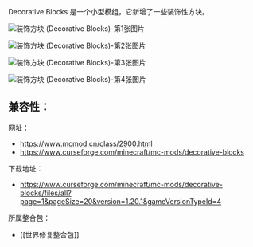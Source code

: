 Decorative Blocks 是一个小型模组，它新增了一些装饰性方块。

![装饰方块 (Decorative Blocks)-第1张图片](https://i.mcmod.cn/editor/upload/20200812/1597162964_156767_udFm.webp)

![装饰方块 (Decorative Blocks)-第2张图片](https://i.mcmod.cn/editor/upload/20200812/1597162963_156767_XwnT.gif)

![装饰方块 (Decorative Blocks)-第3张图片](https://i.mcmod.cn/editor/upload/20200812/1597162963_156767_yWFd.webp)

![装饰方块 (Decorative Blocks)-第4张图片](https://i.mcmod.cn/editor/upload/20200812/1597162964_156767_twEj.webp)

兼容性：
- 

网址：
- https://www.mcmod.cn/class/2900.html
- https://www.curseforge.com/minecraft/mc-mods/decorative-blocks

下载地址：
- https://www.curseforge.com/minecraft/mc-mods/decorative-blocks/files/all?page=1&pageSize=20&version=1.20.1&gameVersionTypeId=4

所属整合包：
- [[世界修复整合包]]